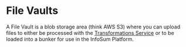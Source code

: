 # File Vaults

A File Vault is a blob storage area (think AWS S3) where you can upload files to either be processed with the [Transformations Service](/docs/transform/) or to be loaded into a bunker for use in the InfoSum Platform.